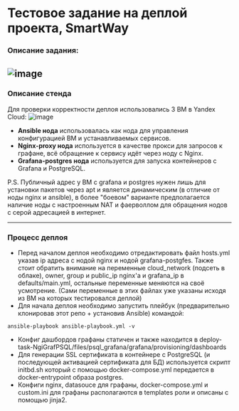 # Тестовое задание на деплой проекта, SmartWay
### Описание задания:
![image](https://github.com/jinnonn/deploy-task-smartway/assets/146999555/80adf291-4413-4292-963c-c2079683b0fd)
---
### Описание стенда
Для проверки корректности деплоя использовались 3 ВМ в Yandex Cloud:
![image](https://github.com/jinnonn/deploy-task-smartway/assets/146999555/834249d2-ec44-4eb5-805a-ebe867fefdd7)
- **Ansible нода** использовалась как нода для управления конфигурацией ВМ и устанавливаемых сервисов.
- **Nginx-proxy нода** используется в качестве прокси для запросов к графане, всё обращение к сервису идёт через ноду с Nginx.
- **Grafana-postgres нода** используется для запуска контейнеров с Grafana и PostgreSQL.

P.S. Публичный адрес у ВМ с grafana и postgres нужен лишь для установки пакетов через apt и является динамическим (в отличие от ноды nginx и ansible), в более "боевом" варианте предполагается наличие ноды с настроенным NAT и фаерволлом для обращения нодов с серой адресацией в интернет.

---
### Процесс деплоя
- Перед началом деплоя необходимо отредактировать файл hosts.yml указав ip адреса с нодой nginx и нодой grafana-postgfes. Также стоит обратить внимание на переменные cloud_network (подсеть в облаке), owner, group и public_ip nginx'а и grafana_ip в defaults/main.yml, остальные переменные меняются на своё усмотрение. (Сами переменные в этих файлах уже указаны исходя из ВМ на которых тестировался деплой)
- Для начала деплоя необходимо запустить плейбук (предварительно клонировав этот репо + установив Ansible) командой:
```
ansible-playbook ansible-playbook.yml -v
```
- Конфиг дашбордов графаны статичен и также находится в deploy-task-NgiGrafPSQL/files/psql_grafana/grafana/provisioning/dashboards
- Для генерации SSL сертификата в контейнере с PostgreSQL (и последующей активацией сертификата для БД) используется скрипт initbd.sh который с помощью docker-compose.yml передается в docker-entrypoint образа postgres.
- Конфиги nginx, datasouce для графаны, docker-compose.yml и custom.ini для графаны располагаются в templates роли и описаны с помощью jinja2.

